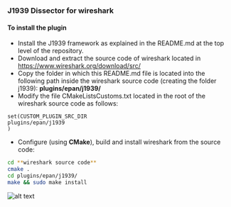 ### J1939 Dissector for wireshark

#### To install the plugin

- Install the J1939 framework as explained in the README.md at the top level of the repository.
- Download and extract the source code of wireshark located in https://www.wireshark.org/download/src/
- Copy the folder in which this README.md file is located into the following path inside the wireshark source code (creating the folder j1939): **plugins/epan/j1939/**
- Modify the file CMakeListsCustoms.txt located in the root of the wireshark source code as follows:

```
set(CUSTOM_PLUGIN_SRC_DIR
plugins/epan/j1939
)
```


- Configure (using **CMake**), build and install wireshark from the source code:
```bash
cd **wireshark source code**
cmake .
cd plugins/epan/j1939/
make && sudo make install
```



![alt text](https://github.com/famez/J1939-Framework/blob/master/wireshark/dissector/J1939-plugin.png)
